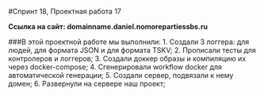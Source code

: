 #Спринт 18, Проектная работа 17

**Ссылка на сайт: domainname.daniel.nomorepartiessbs.ru**

###В этой проектной работе мы выполнили:
    1. Создали 3 логгера: для людей, для формата JSON и для формата TSKV;
    2. Прописали тесты для контролеров и логгеров;
    3. Создали доккер образы и компиляцию их через docker-compose;
    4. Сгенерировали workflow docker для автоматической генерации;
    5. Создали сервер, подвязали к нему домен;
    6. Развернули на сервере наш проект;
    